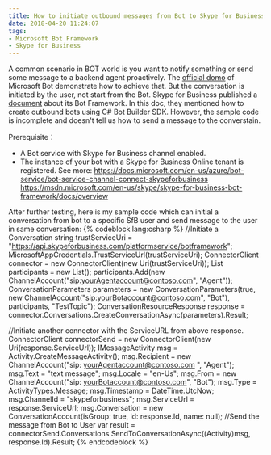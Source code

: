```yaml
---
title: How to initiate outbound messages from Bot to Skype for Business User
date: 2018-04-20 11:24:07
tags: 
- Microsoft Bot Framework 
- Skype for Business
---
```

A common scenario in BOT world is you want to notify something or send some message to a backend agent proactively. The [official domo](https://docs.microsoft.com/en-us/azure/bot-service/dotnet/bot-builder-dotnet-proactive-messages) of Microsoft Bot demonstrate how to achieve that. But the conversation is initiated by the user, not start from the Bot.
Skype for Business published a [document](https://msdn.microsoft.com/en-us/skype/skype-for-business-bot-framework/docs/overview) about its Bot Framework. In this doc, they mentioned how to create outbound bots using C# Bot Builder SDK. However, the sample code is incomplete and doesn't tell us how to send a message to the converstain.
<!-- more -->
Prerequisite：
*   A Bot service with Skype for Business channel enabled.
*   The instance of your bot with a Skype for Business Online tenant is registered.
See more:
    https://docs.microsoft.com/en-us/azure/bot-service/bot-service-channel-connect-skypeforbusiness
    https://msdn.microsoft.com/en-us/skype/skype-for-business-bot-framework/docs/overview

After further testing, here is my sample code which can initial a conversation from bot to a specific SfB user and send message to the user in same conversation:
{% codeblock lang:csharp %}
//Initiate a Conversation
string trustServiceUri = "https://api.skypeforbusiness.com/platformservice/botframework";
MicrosoftAppCredentials.TrustServiceUrl(trustServiceUri);
ConnectorClient connector = new ConnectorClient(new Uri(trustServiceUri));
List<ChannelAccount> participants = new List<ChannelAccount>();
participants.Add(new ChannelAccount("sip:yourAgentaccount@contoso.com", "Agent"));
ConversationParameters parameters = new ConversationParameters(true, new ChannelAccount("sip:yourBotaccount@contoso.com", "Bot"), participants, "TestTopic");
ConversationResourceResponse response = connector.Conversations.CreateConversationAsync(parameters).Result;

//Initiate another connector with the ServiceURL from above response.
ConnectorClient connectorSend = new ConnectorClient(new Uri(response.ServiceUrl));
IMessageActivity msg = Activity.CreateMessageActivity();
msg.Recipient = new ChannelAccount("sip: yourAgentaccount@contoso.com ", "Agent");
msg.Text = "text message";
msg.Locale = "en-Us";
msg.From = new ChannelAccount("sip: yourBotaccount@contoso.com", "Bot");
msg.Type = ActivityTypes.Message;
msg.Timestamp = DateTime.UtcNow;
msg.ChannelId = "skypeforbusiness";
msg.ServiceUrl = response.ServiceUrl;
msg.Conversation = new ConversationAccount(isGroup: true, id: response.Id, name: null);
//Send the message from Bot to User
var result = connectorSend.Conversations.SendToConversationAsync((Activity)msg, response.Id).Result;
{% endcodeblock  %}